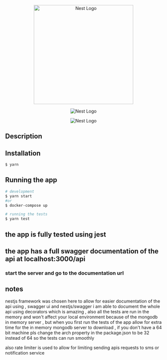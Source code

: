 <p align="center">
  <a href="http://nestjs.com/" target="blank"><img src="https://nestjs.com/img/logo_text.svg" width="320" alt="Nest Logo" /></a>
</p>

<p align="center">
  <img src="https://www.gstatic.com/devrel-devsite/prod/v0089c83aa8227c3439bf2708c0795dd13db533711d44eb626e640152d9fdf05e/firebase/images/touchicon-180.png" alt="Nest Logo" /> 
</p>

<p align="center">
  <img src="https://encrypted-tbn0.gstatic.com/images?q=tbn:ANd9GcSvQhVvYXcxTK0UtM_Wmc2ZhZARqKEP0v4ucnNsl4jqvjEuHE-x_wjSFaBPPgvlrgTR_Kg&usqp=CAU" alt="Nest Logo" /> 
</p>

## Description

## Installation

```bash
$ yarn
```

## Running the app

```bash
# development
$ yarn start
#or
$ docker-compose up

# running the tests
$ yarn test

```

## the app is fully tested using jest

## the app has a full swagger documentation of the api at localhost:3000/api

### start the server and go to the documentation url

## notes

nestjs framework was chosen here to allow for easier documentation of the api using , swagger ui and nestjs/swagger i am able to document the whole api using decorators which is amazing , also all the tests are run in the memory and won't affect your local environment because of the mongodb in memory server , but when you first run the tests of the app allow for extra time for the in memory mongodb server to download , if you don't have a 64 bit machine pls change the arch property in the package.json to be 32 instead of 64 so the tests can run smoothly

also rate limiter is used to allow for limiting sending apis requests to sms or notification service
